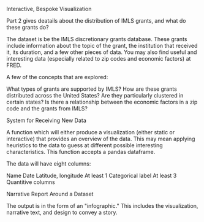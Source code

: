 Interactive, Bespoke Visualization

Part 2 gives deatails about the distribution of IMLS grants, and what do these grants do?

The dataset is be the IMLS discretionary grants database. These grants include information about the topic of the grant, the institution that received it, its duration, and a few other pieces of data. You may also find useful and interesting data (especially related to zip codes and economic factors) at FRED.

A few of the concepts that are explored:

What types of grants are supported by IMLS?
How are these grants distributed across the United States? Are they particularly clustered in certain states?
Is there a relationship between the economic factors in a zip code and the grants from IMLS?

System for Receiving New Data

A function which will either produce a visualization (either static or interactive) that provides an overview of the data. This may mean applying heuristics to the data to guess at different possible interesting characteristics. This function accepts a pandas dataframe.

The data will have eight columns:

Name
Date
Latitude, longitude
At least 1 Categorical label
At least 3 Quantitive columns


Narrative Report Around a Dataset


The output is in the form of an "infographic." This includes the visualization, narrative text, and design to convey a story.
